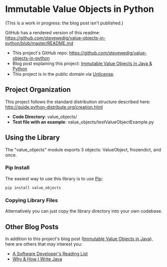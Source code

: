 Immutable Value Objects in Python
=======================

(This is a work in progress: the blog post isn't published.)

GitHub has a rendered version of this readme: https://github.com/stevewedig/value-objects-in-python/blob/master/README.md

* This project's GitHub repo: https://github.com/stevewedig/value-objects-in-python
* Blog post explaining this project: [Immutable Value Objects in Java & Python](http://stevewedig.com)
* This project is in the public domain via [Unlicense](http://unlicense.org).

## Project Organization

This project follows the standard distribution structure described here: http://guide.python-distribute.org/creation.html

* **Code Directory**: value_objects/
* **Test file with an example**: value_objects/testValueObjectExample.py

## Using the Library

The "value_objects" module exports 3 objects: ValueObject, frozendict, and once.

### Pip Install

The easiest way to use this library is to use [Pip](http://en.wikipedia.org/wiki/Pip_(package_manager)):

    pip install value_objects

### Copying Library Files

Alternatively you can just copy the library directory into your own codebase.

## Other Blog Posts

In addition to this project's blog post ([Immutable Value Objects in Java](http://stevewedig.com)), here are others that may interest you:

* [A Software Developer's Reading List](http://stevewedig.com/2014/02/03/software-developers-reading-list/)
* [Why & How I Write Java](http://stevewedig.com/2014/02/17/why-and-how-i-write-java/)


